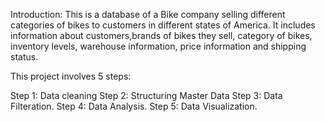 
Introduction: This is a database of a Bike company selling different categories of bikes to customers in different states of America. It includes information about customers,brands of bikes they sell, category of bikes, inventory levels, warehouse information, price information and shipping status.

This project involves 5 steps:

Step 1: Data cleaning
Step 2: Structuring Master Data
Step 3: Data Filteration.
Step 4: Data Analysis.
Step 5: Data Visualization.
